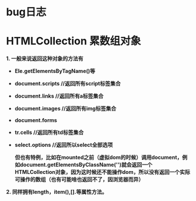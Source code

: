 # bug日志

# HTMLCollection 累数组对象

**1. 一般来说返回这种对象的方法有**

- **Ele.getElementsByTagName()等**
- **document.scripts //返回所有script标签集合**
- **document.links //返回所有a标签集合**
- **document.images //返回所有img标签集合**
- **document.forms** 
- **tr.cells //返回所有td标签集合**
- **select.options //返回所以select全部选项**

  **但也有特例，比如在mounted之前（虚拟dom的时候）调用document，例如document.getElementsByClassName('')就会返回一个HTMLCollection对象，因为这时候还不能操作dom，所以没有返回一个实际可操作的数组（也有可能啥也返回不了，因浏览器而异）**

**2. 同样拥有length，item(),[].等属性方法。**




